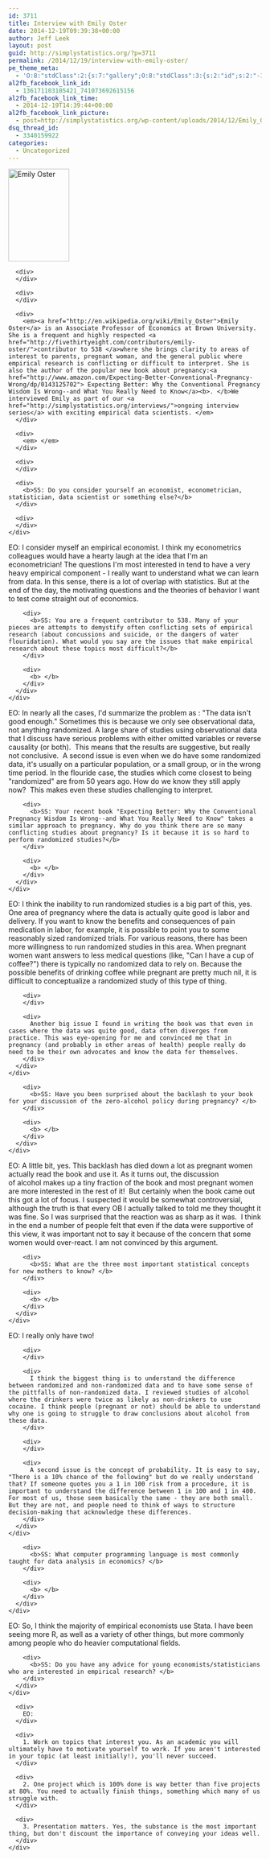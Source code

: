 ```yaml
---
id: 3711
title: Interview with Emily Oster
date: 2014-12-19T09:39:38+00:00
author: Jeff Leek
layout: post
guid: http://simplystatistics.org/?p=3711
permalink: /2014/12/19/interview-with-emily-oster/
pe_theme_meta:
  - 'O:8:"stdClass":2:{s:7:"gallery";O:8:"stdClass":3:{s:2:"id";s:2:"-1";s:5:"width";s:0:"";s:6:"height";s:0:"";}s:5:"video";O:8:"stdClass":1:{s:2:"id";s:2:"-1";}}'
al2fb_facebook_link_id:
  - 136171103105421_741073692615156
al2fb_facebook_link_time:
  - 2014-12-19T14:39:44+00:00
al2fb_facebook_link_picture:
  - post=http://simplystatistics.org/wp-content/uploads/2014/12/Emily_Oster_Photo-198x300.jpg
dsq_thread_id:
  - 3340159922
categories:
  - Uncategorized
---
```

<div>
  <div class="nD">
    <div dir="ltr">
      <div>
        <a href="http://simplystatistics.org/wp-content/uploads/2014/12/Emily_Oster_Photo.jpg"><img class="aligncenter wp-image-3714 " src="http://simplystatistics.org/wp-content/uploads/2014/12/Emily_Oster_Photo-198x300.jpg" alt="Emily Oster" width="121" height="184" /></a>
      </div>
      
      <div>
      </div>
      
      <div>
      </div>
      
      <div>
        <em><a href="http://en.wikipedia.org/wiki/Emily_Oster">Emily Oster</a> is an Associate Professor of Economics at Brown University. She is a frequent and highly respected <a href="http://fivethirtyeight.com/contributors/emily-oster/">contributor to 538 </a>where she brings clarity to areas of interest to parents, pregnant woman, and the general public where empirical research is conflicting or difficult to interpret. She is also the author of the popular new book about pregnancy:<a href="http://www.amazon.com/Expecting-Better-Conventional-Pregnancy-Wrong/dp/0143125702"> Expecting Better: Why the Conventional Pregnancy Wisdom Is Wrong--and What You Really Need to Know</a><b>. </b>We interviewed Emily as part of our <a href="http://simplystatistics.org/interviews/">ongoing interview series</a> with exciting empirical data scientists. </em>
      </div>
      
      <div>
        <em> </em>
      </div>
      
      <div>
      </div>
      
      <div>
        <b>SS: Do you consider yourself an economist, econometrician, statistician, data scientist or something else?</b>
      </div>
      
      <div>
      </div>
    </div>
  </div>
</div>

<div>
  <div class="F3hlO">
    <div dir="ltr">
      <div>
        EO: I consider myself an empirical economist. I think my econometrics colleagues would have a hearty laugh at the idea that I'm an econometrician! The questions I'm most interested in tend to have a very heavy empirical component - I really want to understand what we can learn from data. In this sense, there is a lot of overlap with statistics. But at the end of the day, the motivating questions and the theories of behavior I want to test come straight out of economics.
      </div>
    </div>
  </div>
</div>

<div>
  <div class="nD">
    <div dir="ltr">
      <div>
        <div>
        </div>
        
        <div>
          <b>SS: You are a frequent contributor to 538. Many of your pieces are attempts to demystify often conflicting sets of empirical research (about concussions and suicide, or the dangers of water flouridation). What would you say are the issues that make empirical research about these topics most difficult?</b>
        </div>
        
        <div>
          <b> </b>
        </div>
      </div>
    </div>
  </div>
</div>

<div>
  <div class="F3hlO">
    <div dir="ltr">
      <div>
        <div>
          EO: In nearly all the cases, I'd summarize the problem as : "The data isn't good enough." Sometimes this is because we only see observational data, not anything randomized. A large share of studies using observational data that I discuss have serious problems with either omitted variables or reverse causality (or both).  This means that the results are suggestive, but really not conclusive.  A second issue is even when we do have some randomized data, it's usually on a particular population, or a small group, or in the wrong time period. In the flouride case, the studies which come closest to being "randomized" are from 50 years ago. How do we know they still apply now?  This makes even these studies challenging to interpret.
        </div>
      </div>
    </div>
  </div>
</div>

<div>
  <div class="nD">
    <div dir="ltr">
      <div>
        <div>
        </div>
        
        <div>
          <b>SS: Your recent book "Expecting Better: Why the Conventional Pregnancy Wisdom Is Wrong--and What You Really Need to Know" takes a similar approach to pregnancy. Why do you think there are so many conflicting studies about pregnancy? Is it because it is so hard to perform randomized studies?</b>
        </div>
        
        <div>
          <b> </b>
        </div>
      </div>
    </div>
  </div>
</div>

<div>
  <div class="F3hlO">
    <div dir="ltr">
      <div>
        <div>
          EO: I think the inability to run randomized studies is a big part of this, yes. One area of pregnancy where the data is actually quite good is labor and delivery. If you want to know the benefits and consequences of pain medication in labor, for example, it is possible to point you to some reasonably sized randomized trials. For various reasons, there has been more willingness to run randomized studies in this area. When pregnant women want answers to less medical questions (like, "Can I have a cup of coffee?") there is typically no randomized data to rely on. Because the possible benefits of drinking coffee while pregnant are pretty much nil, it is difficult to conceptualize a randomized study of this type of thing.
        </div>
        
        <div>
        </div>
        
        <div>
          Another big issue I found in writing the book was that even in cases where the data was quite good, data often diverges from practice. This was eye-opening for me and convinced me that in pregnancy (and probably in other areas of health) people really do need to be their own advocates and know the data for themselves.
        </div>
      </div>
    </div>
  </div>
</div>

<div>
  <div class="nD">
    <div dir="ltr">
      <div>
        <div>
        </div>
        
        <div>
          <b>SS: Have you been surprised about the backlash to your book for your discussion of the zero-alcohol policy during pregnancy? </b>
        </div>
        
        <div>
          <b> </b>
        </div>
      </div>
    </div>
  </div>
</div>

<div>
  <div class="F3hlO">
    <div dir="ltr">
      <div>
        <div>
          EO: A little bit, yes. This backlash has died down a lot as pregnant women actually read the book and use it. As it turns out, the discussion of alcohol makes up a tiny fraction of the book and most pregnant women are more interested in the rest of it!  But certainly when the book came out this got a lot of focus. I suspected it would be somewhat controversial, although the truth is that every OB I actually talked to told me they thought it was fine. So I was surprised that the reaction was as sharp as it was.  I think in the end a number of people felt that even if the data were supportive of this view, it was important not to say it because of the concern that some women would over-react. I am not convinced by this argument.
        </div>
      </div>
    </div>
  </div>
</div>

<div>
  <div class="nD">
    <div dir="ltr">
      <div>
        <div>
        </div>
        
        <div>
          <b>SS: What are the three most important statistical concepts for new mothers to know? </b>
        </div>
        
        <div>
          <b> </b>
        </div>
      </div>
    </div>
  </div>
</div>

<div>
  <div class="F3hlO">
    <div dir="ltr">
      <div>
        <div>
          EO: I really only have two!
        </div>
        
        <div>
        </div>
        
        <div>
          I think the biggest thing is to understand the difference between randomized and non-randomized data and to have some sense of the pittfalls of non-randomized data. I reviewed studies of alcohol where the drinkers were twice as likely as non-drinkers to use cocaine. I think people (pregnant or not) should be able to understand why one is going to struggle to draw conclusions about alcohol from these data.
        </div>
        
        <div>
        </div>
        
        <div>
          A second issue is the concept of probability. It is easy to say, "There is a 10% chance of the following" but do we really understand that? If someone quotes you a 1 in 100 risk from a procedure, it is important to understand the difference between 1 in 100 and 1 in 400.  For most of us, those seem basically the same - they are both small. But they are not, and people need to think of ways to structure decision-making that acknowledge these differences.
        </div>
      </div>
    </div>
  </div>
</div>

<div>
  <div class="nD">
    <div dir="ltr">
      <div>
        <div>
        </div>
        
        <div>
          <b>SS: What computer programming language is most commonly taught for data analysis in economics? </b>
        </div>
        
        <div>
          <b> </b>
        </div>
      </div>
    </div>
  </div>
</div>

<div>
  <div class="F3hlO">
    <div dir="ltr">
      <div>
        <div>
          EO: So, I think the majority of empirical economists use Stata. I have been seeing more R, as well as a variety of other things, but more commonly among people who do heavier computational fields.
        </div>
      </div>
    </div>
  </div>
</div>

<div>
  <div class="nD">
    <div dir="ltr">
      <div>
        <div>
        </div>
        
        <div>
          <b>SS: Do you have any advice for young economists/statisticians who are interested in empirical research? </b>
        </div>
      </div>
    </div>
  </div>
</div>

<div>
  <div class="F3hlO">
    <div dir="ltr">
      <div>
      </div>
      
      <div>
        EO:
      </div>
      
      <div>
        1. Work on topics that interest you. As an academic you will ultimately have to motivate yourself to work. If you aren't interested in your topic (at least initially!), you'll never succeed.
      </div>
      
      <div>
        2. One project which is 100% done is way better than five projects at 80%. You need to actually finish things, something which many of us struggle with.
      </div>
      
      <div>
        3. Presentation matters. Yes, the substance is the most important thing, but don't discount the importance of conveying your ideas well.
      </div>
    </div>
  </div>
</div>